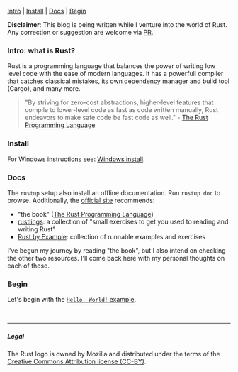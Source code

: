 
[Intro](#intro-what-is-rust) | [Install](#windows_install) | [Docs](#docs) | [Begin](#begin)

**Disclaimer**: This blog is being written while I venture into the world of Rust. Any correction or suggestion are welcome via [PR](https://github.com/SacuL/sacul.github.io).

### Intro: what is Rust?

Rust is a programming language that balances the power of writing low level code with the ease of modern languages. It has a powerfull compiler that catches classical mistakes, its own dependency manager and build tool (Cargo), and many more.

> "By striving for zero-cost abstractions, higher-level features that compile to lower-level code as fast as code written manually, Rust endeavors to make safe code be fast code as well." - [The Rust Programming Language](https://nostarch.com/Rust2018)


### Install

For Windows instructions see: [Windows install](windows_install).


### Docs

The `rustup` setup also install an offline documentation. Run `rustup doc` to browse. 
Additionally, the [official site](https://www.rust-lang.org/learn) recommends:
 - "the book" ([The Rust Programming Language](https://doc.rust-lang.org/book/))
 - [rustlings](https://github.com/rust-lang/rustlings/): a collection of "small exercises to get you used to reading and writing Rust"
 - [Rust by Example](https://doc.rust-lang.org/stable/rust-by-example/): collection of runnable examples and exercises
 
I've begun my journey by reading "the book", but I also intend on checking the other two resources. I'll come back here with my personal thoughts on each of those.

### Begin

Let's begin with the [`Hello, World!` example](hello_world).

&nbsp;
&nbsp;
___
##### Legal

The Rust logo is owned by Mozilla and distributed under the terms of the [Creative Commons Attribution license (CC-BY)](https://creativecommons.org/licenses/by/4.0/).